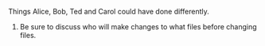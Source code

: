 Things Alice, Bob, Ted and Carol could have done differently.
1. Be sure to discuss who will make changes to what files before changing files.